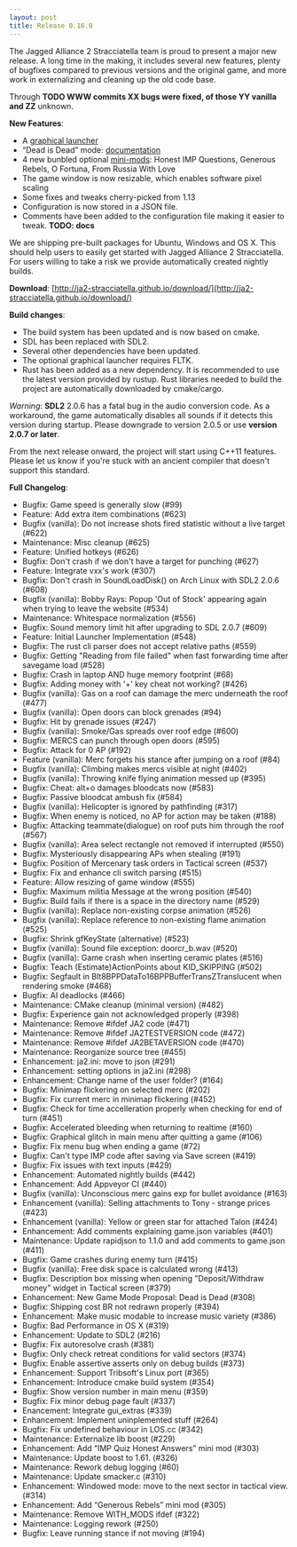```yaml
---
layout: post
title: Release 0.16.0
---
```


The Jagged Alliance 2 Stracciatella team is proud to present a major
new release. A long time in the making, it includes several new
features, plenty of bugfixes compared to previous versions and the
original game, and more work in externalizing and cleaning up the old
code base.

Through **TODO WWW commits XX bugs were fixed, of those YY vanilla and ZZ**
unknown.

__New Features__:

- A [graphical launcher](https://ja2-stracciatella.github.io/#gui-launcher)
- “Dead is Dead” mode:
  [documentation](https://ja2-stracciatella.github.io/#dead-is-dead-mode)
- 4 new bunbled optional
  [mini-mods](https://ja2-stracciatella.github.io/#bundled-optional-mini-mods):
  Honest IMP Questions, Generous Rebels, O Fortuna, From Russia With
  Love
- The game window is now resizable, which enables software pixel scaling
- Some fixes and tweaks cherry-picked from 1.13
- Configuration is now stored in a JSON file. 
- Comments have been added to the configuration file making it easier to tweak.
  **TODO: docs**

We are shipping pre-built packages for Ubuntu, Windows and
OS X. This should help users to easily get started with Jagged Alliance
2 Stracciatella. For users willing to take a risk we provide automatically created nightly
builds.

__Download__:
[http://ja2-stracciatella.github.io/download/](http://ja2-stracciatella.github.io/download/)

__Build changes__:
 - The build system has been updated and is now based on cmake.
 - SDL has been replaced with SDL2.
 - Several other dependencies have been updated.
 - The optional graphical launcher requires FLTK.
 - Rust has been added as a new dependency. It is recommended to use the latest version provided by rustup. Rust libraries needed to build the project are automatically downloaded by cmake/cargo.

_Warning_: **SDL2** 2.0.6 has a fatal bug in the audio conversion code. As a workaround, the game automatically disables all sounds if it detects this version during startup. Please downgrade to version 2.0.5 or use **version 2.0.7 or later**.

From the next release onward, the project will start using C++11
features. Please let us know if you're stuck with an ancient compiler that doesn't support this standard.

__Full Changelog__:
 - Bugfix: Game speed is generally slow (#99)
 - Feature: Add extra item combinations (#623)
 - Bugfix (vanilla): Do not increase shots fired statistic without a live target (#622)
 - Maintenance: Misc cleanup (#625)
 - Feature: Unified hotkeys (#626)
 - Bugfix: Don't crash if we don't have a target for punching (#627)
 - Feature: Integrate vxx's work (#307)
 - Bugfix: Don't crash in SoundLoadDisk() on Arch Linux with SDL2 2.0.6 (#608)
 - Bugfix (vanilla): Bobby Rays: Popup 'Out of Stock' appearing again when trying to leave the website (#534)
 - Maintenance: Whitespace normalization (#556)
 - Bugfix: Sound memory limit hit after upgrading to SDL 2.0.7 (#609)
 - Feature: Initial Launcher Implementation (#548)
 - Bugfix: The rust cli parser does not accept relative paths (#559)
 - Bugfix: Getting "Reading from file failed" when fast forwarding time after savegame load (#528)
 - Bugfix: Crash in laptop AND huge memory footprint (#68)
 - Bugfix: Adding money with '+' key cheat not working? (#426)
 - Bugfix (vanilla): Gas on a roof can damage the merc underneath the roof (#477)
 - Bugfix (vanilla): Open doors can block grenades (#94)
 - Bugfix: Hit by grenade issues (#247)
 - Bugfix (vanilla): Smoke/Gas spreads over roof edge (#600)
 - Bugfix: MERCS can punch through open doors (#595)
 - Bugfix: Attack for 0 AP (#192)
 - Feature (vanilla): Merc forgets his stance after jumping on a roof (#84)
 - Bugfix (vanilla): Climbing makes mercs visible at night (#402)
 - Bugfix (vanilla): Throwing knife flying animation messed up (#395)
 - Bugfix: Cheat: alt+o damages bloodcats now (#583)
 - Bugfix: Passive bloodcat ambush fix (#584)
 - Bugfix (vanilla): Helicopter is ignored by pathfinding (#317)
 - Bugfix: When enemy is noticed, no AP for action may be taken (#188)
 - Bugfix: Attacking teammate(dialogue) on roof puts him through the roof (#567)
 - Bugfix (vanilla): Area select rectangle not removed if interrupted (#550)
 - Bugfix: Mysteriously disappearing APs when stealing (#191)
 - Bugfix: Position of Mercenary task orders in Tactical screen (#537)
 - Bugfix: Fix and enhance cli switch parsing (#515)
 - Feature: Allow resizing of game window (#555)
 - Bugfix: Maximum militia Message at the wrong position (#540)
 - Bugfix: Build fails if there is a space in the directory name (#529)
 - Bugfix (vanilla): Replace non-existing corpse animation (#526)
 - Bugfix (vanilla): Replace reference to non-existing flame animation (#525)
 - Bugfix: Shrink gfKeyState (alternative) (#523)
 - Bugfix (vanilla): Sound file exception: doorcr_b.wav (#520)
 - Bugfix (vanilla): Game crash when inserting ceramic plates (#516)
 - Bugfix: Teach (Estimate)ActionPoints about KID_SKIPPING (#502)
 - Bugfix: Segfault in Blt8BPPDataTo16BPPBufferTransZTranslucent when rendering smoke (#468)
 - Bugfix: AI deadlocks (#466)
 - Maintenance: CMake cleanup (minimal version) (#482)
 - Bugfix: Experience gain not acknowledged properly (#398)
 - Maintenance: Remove #ifdef JA2 code (#471)
 - Maintenance: Remove #ifdef JA2TESTVERSION code (#472)
 - Maintenance: Remove #ifdef JA2BETAVERSION code (#470)
 - Maintenance: Reorganize source tree (#455)
 - Enhancement: ja2.ini: move to json (#291)
 - Enhancement: setting options in ja2.ini (#298)
 - Enhancement: Change name of the user folder? (#164)
 - Bugfix: Minimap flickering on selected merc (#202)
 - Bugfix: Fix current merc in minimap flickering (#452)
 - Bugfix: Check for time accelleration properly when checking for end of turn (#451)
 - Bugfix: Accelerated bleeding when returning to realtime (#160)
 - Bugfix: Graphical glitch in main menu after quitting a game (#106)
 - Bugfix: Fix menu bug when ending a game (#72)
 - Bugfix: Can't type IMP code after saving via Save screen (#419)
 - Bugfix: Fix issues with text inputs (#429)
 - Enhancement: Automated nightly builds (#442)
 - Enhancement: Add Appveyor CI (#440)
 - Bugfix (vanilla): Unconscious merc gains exp for bullet avoidance (#163)
 - Enhancement (vanilla): Selling attachments to Tony - strange prices (#423)
 - Enhancement (vanilla): Yellow or green star for attached Talon (#424)
 - Enhancement: Add comments explaining game.json variables (#401)
 - Maintenance: Update rapidjson to 1.1.0 and add comments to game.json (#411)
 - Bugfix: Game crashes during enemy turn (#415)
 - Bugfix (vanilla): Free disk space is calculated wrong (#413)
 - Bugfix: Description box missing when opening "Deposit/Withdraw money" widget in Tactical screen (#379)
 - Enhancement: New Game Mode Proposal: Dead is Dead (#308)
 - Bugfix: Shipping cost BR not redrawn properly (#394)
 - Enhancement: Make music modable to increase music variety (#386)
 - Bugfix: Bad Performance in OS X (#319)
 - Enhancement: Update to SDL2 (#216)
 - Bugfix: Fix autoresolve crash (#381)
 - Bugfix: Only check retreat conditions for valid sectors (#374)
 - Bugfix: Enable assertive asserts only on debug builds (#373)
 - Enhancement: Support Tribsoft's Linux port (#365)
 - Enhancement: Introduce cmake build system (#354)
 - Bugfix: Show version number in main menu (#359)
 - Bugfix: Fix minor debug page fault (#337)
 - Enancement: Integrate gui_extras (#339)
 - Enhancement: Implement uninplemented stuff (#264)
 - Bugfix: Fix undefined behaviour in LOS.cc (#342)
 - Maintenance: Externalize lib boost (#229)
 - Enhancement: Add “IMP Quiz Honest Answers” mini mod (#303)
 - Maintenance: Update boost to 1.61. (#326)
 - Maintenance: Rework debug logging (#60)
 - Maintenance: Update smacker.c (#310)
 - Enhancement: Windowed mode: move to the next sector in tactical view. (#314)
 - Enhancement: Add “Generous Rebels” mini mod (#305)
 - Maintenance: Remove WITH_MODS ifdef (#322)
 - Maintenance: Logging rework (#250)
 - Bugfix: Leave running stance if not moving (#194)

